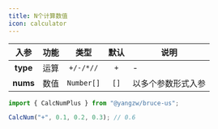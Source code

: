 ```yaml
---
title: N个计算数值
icon: calculator
---
```


入参|功能|类型|默认|说明
:-:|:-:|:-:|:-:|-
**type**|运算|`+/-/*//`|`+`|-
**nums**|数值|`Number[]`|`[]`|以多个参数形式入参

```js
import { CalcNumPlus } from "@yangzw/bruce-us";

CalcNum("+", 0.1, 0.2, 0.3); // 0.6
```